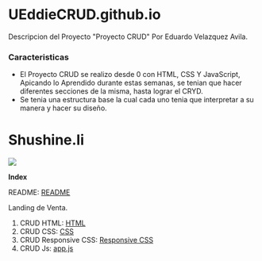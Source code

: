 # UEddieCRUD.github.io

Descripcion del Proyecto "Proyecto CRUD" Por Eduardo Velazquez Avila.

### Caracteristicas

- El Proyecto CRUD se realizo desde 0 con HTML, CSS Y JavaScript, Apicando lo Aprendido durante estas semanas,
se tenian que hacer diferentes secciones de la misma, hasta lograr el CRYD.
- Se tenia una estructura base la cual cada uno tenia que interpretar a su manera y hacer su diseño.

# Shushine.li

![](https://i.pinimg.com/originals/65/81/fa/6581faf164782eef958165def070487a.png)

**Index**

README: [README](https://github.com/UEddie/UEddieCRUD.github.io/blob/main/README.md "README")

Landing de Venta.
                
1. CRUD HTML: [HTML](https://github.com/UEddie/UEddieCRUD.github.io/blob/main/index.html "HTML")
2. CRUD CSS: [CSS](https://github.com/UEddie/UEddieCRUD.github.io/blob/main/style.css "CSS")
3. CRUD Responsive CSS: [Responsive CSS](https://github.com/UEddie/UEddieCRUD.github.io/blob/main/style_responsive.css "Responsive CSS")
4. CRUD Js: [app.js](https://github.com/UEddie/UEddieCRUD.github.io/blob/main/style_responsive.css "app.js")